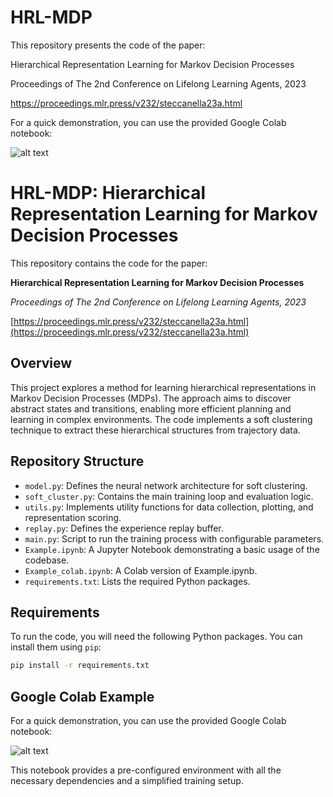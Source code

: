 # HRL-MDP
This repository presents the code of the paper: 

Hierarchical Representation Learning for Markov Decision Processes  

Proceedings of The 2nd Conference on Lifelong Learning Agents, 2023 

https://proceedings.mlr.press/v232/steccanella23a.html

For a quick demonstration, you can use the provided Google Colab notebook:

![alt text](https://colab.research.google.com/assets/colab-badge.svg)

# HRL-MDP: Hierarchical Representation Learning for Markov Decision Processes

This repository contains the code for the paper:

**Hierarchical Representation Learning for Markov Decision Processes**

_Proceedings of The 2nd Conference on Lifelong Learning Agents, 2023_

[https://proceedings.mlr.press/v232/steccanella23a.html](https://proceedings.mlr.press/v232/steccanella23a.html)

## Overview

This project explores a method for learning hierarchical representations in Markov Decision Processes (MDPs).  The approach aims to discover abstract states and transitions, enabling more efficient planning and learning in complex environments. The code implements a soft clustering technique to extract these hierarchical structures from trajectory data.

## Repository Structure

*   `model.py`: Defines the neural network architecture for soft clustering.
*   `soft_cluster.py`: Contains the main training loop and evaluation logic.
*   `utils.py`: Implements utility functions for data collection, plotting, and representation scoring.
*   `replay.py`: Defines the experience replay buffer.
*   `main.py`: Script to run the training process with configurable parameters.
*   `Example.ipynb`: A Jupyter Notebook demonstrating a basic usage of the codebase.
*   `Example_colab.ipynb`: A Colab version of Example.ipynb.
*   `requirements.txt`: Lists the required Python packages.

## Requirements

To run the code, you will need the following Python packages. You can install them using `pip`:

```bash
pip install -r requirements.txt
```
## Google Colab Example

For a quick demonstration, you can use the provided Google Colab notebook:

![alt text](https://colab.research.google.com/assets/colab-badge.svg)

This notebook provides a pre-configured environment with all the necessary dependencies and a simplified training setup.
